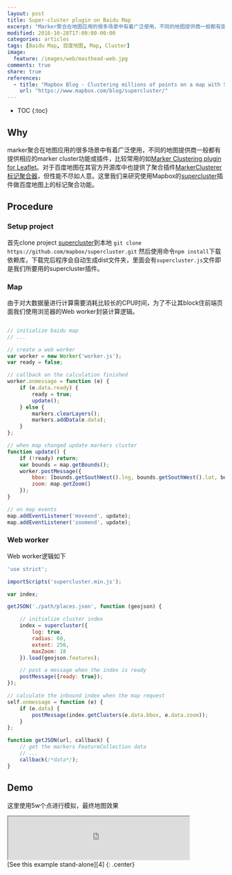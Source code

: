 ```yaml
---
layout: post
title: Super-cluster plugin on Baidu Map
excerpt: "Marker聚合在地图应用的很多场景中有着广泛使用，不同的地图提供商一般都有提供相应的 marker cluster 功能或插件，比较常用的如 Marker Clustering plugin for Leaflet。对于百度地图在其官方开源库中也提供了聚合插件 MarkerClusterer 标记聚合器，但性能不尽如人意。这里我们来研究使用 Mapbox 的 supercluster 插件做百度地图上的标记聚合功能。"
modified: 2016-10-28T17:00:00-00:00
categories: articles
tags: [Baidu Map, 百度地图, Map, Cluster]
image:
  feature: /images/web/masthead-web.jpg
comments: true
share: true
references:
  - title: "Mapbox Blog - Clustering millions of points on a map with Supercluster"
    url: "https://www.mapbox.com/blog/supercluster/"
---
```


* TOC
{:toc}

## Why

marker聚合在地图应用的很多场景中有着广泛使用，不同的地图提供商一般都有提供相应的marker cluster功能或插件，比较常用的如[Marker Clustering plugin for Leaflet][1]。对于百度地图在其官方开源库中也提供了聚合插件[MarkerClusterer标记聚合器][2]，但性能不尽如人意。这里我们来研究使用Mapbox的[supercluster][3]插件做百度地图上的标记聚合功能。

## Procedure

### Setup project

首先clone project [supercluster][3]到本地
`git clone https://github.com/mapbox/supercluster.git`
然后使用命令`npm install`下载依赖库，下载完后程序会自动生成dist文件夹，里面会有`supercluster.js`文件即是我们所要用的supercluster插件。

### Map

由于对大数据量进行计算需要消耗比较长的CPU时间，为了不让其block住前端页面我们使用浏览器的Web worker封装计算逻辑。

```javascript

// initialize baidu map
// ...

// create a web worker
var worker = new Worker('worker.js');
var ready = false;

// callback on the calculation finished
worker.onmessage = function (e) {
    if (e.data.ready) {
        ready = true;
        update();
    } else {
        markers.clearLayers();
        markers.addData(e.data);
    }
};

// when map changed update markers cluster
function update() {
    if (!ready) return;
    var bounds = map.getBounds();
    worker.postMessage({
        bbox: [bounds.getSouthWest().lng, bounds.getSouthWest().lat, bounds.getNorthEast().lng, bounds.getNorthEast().lat],
        zoom: map.getZoom()
    });
}

// on map events
map.addEventListener('moveend', update);
map.addEventListener('zoomend', update);
```

### Web worker

Web worker逻辑如下

```javascript
'use strict';

importScripts('supercluster.min.js');

var index;

getJSON('./path/places.json', function (geojson) {

    // initialize cluster index
    index = supercluster({
        log: true,
        radius: 60,
        extent: 256,
        maxZoom: 18
    }).load(geojson.features);

    // post a message when the index is ready
    postMessage({ready: true});
});

// calculate the inbound index when the map request
self.onmessage = function (e) {
    if (e.data) {
        postMessage(index.getClusters(e.data.bbox, e.data.zoom));
    }
};

function getJSON(url, callback) {
    // get the markers FeatureCollection data
    // ...
    callback(/*data*/);
}
```

## Demo

这里使用5w个点进行模拟，最终地图效果

<div class="mfp-iframe-scaler">
<iframe width="420" height="100" src="http://labs.tiven.wang/map/cluster/" frameborder="1"></iframe>
</div>
[See this example stand-alone][4]
{: .center}


[1]:https://github.com/Leaflet/Leaflet.markercluster
[2]:http://lbsyun.baidu.com/index.php?title=open/library
[3]:https://github.com/mapbox/supercluster
[4]:http://labs.tiven.wang/map/cluster/

